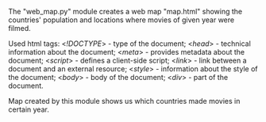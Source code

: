 The "web_map.py" module creates a web map "map.html" showing the countries' population and locations where movies of given year were filmed.

Used html tags:
<*!DOCTYPE*> - type of the document;
<*head*> - technical information about the document;
<*meta*> - provides metadata about the document;
<*script*> - defines a client-side script;
<*link*> - link between a document and an external resource;
<*style*> - information about the style of the document;
<*body*> - body of the document;
<*div*> - part of the document.

Map created by this module shows us which countries made movies in certain year.